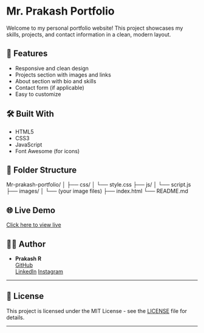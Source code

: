 # Mr. Prakash Portfolio

Welcome to my personal portfolio website! This project showcases my skills, projects, and contact information in a clean, modern layout.

## 🚀 Features

- Responsive and clean design
- Projects section with images and links
- About section with bio and skills
- Contact form (if applicable)
- Easy to customize

## 🛠️ Built With

- HTML5
- CSS3
- JavaScript
- Font Awesome (for icons)

## 📁 Folder Structure

Mr-prakash-portfolio/
│
├── css/
│ └── style.css
├── js/
│ └── script.js
├── images/
│ └── (your image files)
├── index.html
└── README.md


## 🌐 Live Demo

[Click here to view live](https://your-username.github.io/Mr-prakash-portfolio/)  

## 🧑‍💻 Author

- **Prakash R**  
  [GitHub](https://github.com/prakashRpk)  
  [LinkedIn](https://www.linkedin.com/in/mr-prakash/)
  [Instagram](https://www.instagram.com/hello_mr_prakash/)

---


## 📜 License

This project is licensed under the MIT License - see the [LICENSE](LICENSE) file for details.

---



